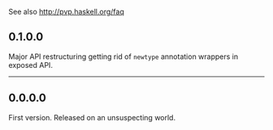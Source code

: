 See also http://pvp.haskell.org/faq

## 0.1.0.0

Major API restructuring getting rid of `newtype` annotation wrappers in exposed API.

---

## 0.0.0.0

First version. Released on an unsuspecting world.
